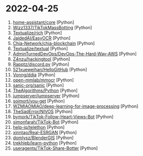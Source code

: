 # 2022-04-25

1. [home-assistant/core](https://github.com/home-assistant/core "🏡 Open source home automation that puts local control and privacy first.") [Python]
2. [Wizz1337/TikTokMassBotting](https://github.com/Wizz1337/TikTokMassBotting "TikTok Mass View & Share Boting ~ Unpatched") [Python]
3. [Textualize/rich](https://github.com/Textualize/rich "Rich is a Python library for rich text and beautiful formatting in the terminal.") [Python]
4. [JaidedAI/EasyOCR](https://github.com/JaidedAI/EasyOCR "Ready-to-use OCR with 80+ supported languages and all popular writing scripts including Latin, Chinese, Arabic, Devanagari, Cyrillic and etc.") [Python]
5. [Chia-Network/chia-blockchain](https://github.com/Chia-Network/chia-blockchain "Chia blockchain python implementation (full node, farmer, harvester, timelord, and wallet)") [Python]
6. [Textualize/textual](https://github.com/Textualize/textual "Textual is a TUI (Text User Interface) framework for Python inspired by modern web development.") [Python]
7. [AdminTurnedDevOps/DevOps-The-Hard-Way-AWS](https://github.com/AdminTurnedDevOps/DevOps-The-Hard-Way-AWS "This repository contains free labs for setting up an entire workflow and DevOps environment from a real-world perspective in AWS") [Python]
8. [Z4nzu/hackingtool](https://github.com/Z4nzu/hackingtool "ALL IN ONE Hacking Tool For Hackers") [Python]
9. [Rapptz/discord.py](https://github.com/Rapptz/discord.py "An API wrapper for Discord written in Python.") [Python]
10. [521xueweihan/HelloGitHub](https://github.com/521xueweihan/HelloGitHub "分享 GitHub 上有趣、入门级的开源项目。Share interesting, entry-level open source projects on GitHub.") [Python]
11. [Vonng/ddia](https://github.com/Vonng/ddia "《Designing Data-Intensive Application》DDIA中文翻译") [Python]
12. [open-mmlab/mmocr](https://github.com/open-mmlab/mmocr "OpenMMLab Text Detection, Recognition and Understanding Toolbox") [Python]
13. [sanic-org/sanic](https://github.com/sanic-org/sanic "Next generation Python web server/framework | Build fast. Run fast.") [Python]
14. [TheAlgorithms/Python](https://github.com/TheAlgorithms/Python "All Algorithms implemented in Python") [Python]
15. [jumpserver/jumpserver](https://github.com/jumpserver/jumpserver "JumpServer 是全球首款开源的堡垒机，是符合 4A 的专业运维安全审计系统。") [Python]
16. [soimort/you-get](https://github.com/soimort/you-get "⏬ Dumb downloader that scrapes the web") [Python]
17. [WZMIAOMIAO/deep-learning-for-image-processing](https://github.com/WZMIAOMIAO/deep-learning-for-image-processing "deep learning for image processing including classification and object-detection etc.") [Python]
18. [TheSadError/NIVOS](https://github.com/TheSadError/NIVOS "NIVOS is a python tool that allows you to scan deeply, crack wifi, see people on your network. It applies to all linux operating systems. And it is improving every day, new packages are added.") [Python]
19. [bymork/TikTok-Follow-Heart-Views-Bot](https://github.com/bymork/TikTok-Follow-Heart-Views-Bot "TikTok Follow, Heart and Views Bot - Watch my TikTok account with 1 Milion views -> https://www.tiktok.com/@github_nonameon") [Python]
20. [simonfarah/TikTok-Bot](https://github.com/simonfarah/TikTok-Bot "A bot that generates followers, likes, views, shares and comment likes") [Python]
21. [help-iq/telethon](https://github.com/help-iq/telethon "") [Python]
22. [xinntao/Real-ESRGAN](https://github.com/xinntao/Real-ESRGAN "Real-ESRGAN aims at developing Practical Algorithms for General Image/Video Restoration.") [Python]
23. [domlysz/BlenderGIS](https://github.com/domlysz/BlenderGIS "Blender addons to make the bridge between Blender and geographic data") [Python]
24. [trekhleb/learn-python](https://github.com/trekhleb/learn-python "📚 Playground and cheatsheet for learning Python. Collection of Python scripts that are split by topics and contain code examples with explanations.") [Python]
25. [useragents/TikTok-Share-Botter](https://github.com/useragents/TikTok-Share-Botter "Fastest multi-threaded and proxyless TikTok Share Botter to increase share count on videos") [Python]
